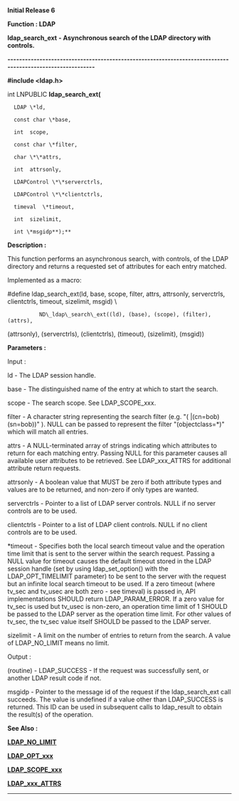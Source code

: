 




<!--
 /\* Font Definitions \*/
 @font-face
 {font-family:Helv;
 panose-1:2 11 6 4 2 2 2 3 2 4;}
@font-face
 {font-family:"Cambria Math";
 panose-1:2 4 5 3 5 4 6 3 2 4;}
 /\* Style Definitions \*/
 p.MsoNormal, li.MsoNormal, div.MsoNormal
 {margin-top:0cm;
 margin-right:0cm;
 margin-bottom:8.0pt;
 margin-left:0cm;
 line-height:107%;
 font-size:11.0pt;
 font-family:"Calibri",sans-serif;}
.MsoChpDefault
 {font-size:11.0pt;}
.MsoPapDefault
 {margin-bottom:8.0pt;
 line-height:107%;}
 /\* Page Definitions \*/
 @page WordSection1
 {size:612.0pt 792.0pt;
 margin:72.0pt 72.0pt 72.0pt 72.0pt;}
div.WordSection1
 {page:WordSection1;}
-->




**Initial Release 6**



**Function : LDAP**



**ldap\_search\_ext** **-
Asynchronous search of the LDAP directory with controls.**


**----------------------------------------------------------------------------------------------------------**



**#include <ldap.h>**



int
LNPUBLIC **ldap\_search\_ext(**  

      LDAP \*ld,  

      const char \*base,  

      int  scope,  

      const char \*filter,  

      char \*\*attrs,  

      int  attrsonly,  

      LDAPControl \*\*serverctrls,  

      LDAPControl \*\*clientctrls,  

      timeval  \*timeout,  

      int  sizelimit,  

      int \*msgidp**);**



**Description :**



This
function performs an asynchronous search, with controls, of the LDAP directory
and returns a requested set of attributes for each entry matched.


 


Implemented
as a macro:


 


#define
ldap\_search\_ext(ld, base, scope, filter, attrs, attrsonly, serverctrls,
clientctrls, timeout, sizelimit, msgid) \  

              ND\_ldap\_search\_ext((ld), (base), (scope), (filter), (attrs),
(attrsonly), (serverctrls), (clientctrls), (timeout), (sizelimit), (msgid)) 


 


**Parameters :**



Input :  

ld  -  The LDAP session handle.  

  

base  -  The distinguished name of the entry at which to start the search.  

  

scope  -  The search scope.  See LDAP\_SCOPE\_xxx.  

  

filter  -  A character string representing the search filter (e.g. "(
|(cn=bob)(sn=bob))" ).  NULL can be passed to represent the filter
"(objectclass=\*)" which will match all entries.  

  

attrs  -  A NULL-terminated array of strings indicating which attributes to
return for each matching entry.  Passing NULL for this parameter causes all
available user attributes to be retrieved.  See LDAP\_xxx\_ATTRS for additional
attribute return requests.  

  

attrsonly  -  A boolean value that MUST be zero if both attribute types and
values are to be returned, and non-zero if only types are wanted.  

  

serverctrls  -  Pointer to a list of LDAP server controls.  NULL if no server
controls are to be used.  

  

clientctrls  -  Pointer to a list of LDAP client controls.  NULL if no client
controls are to be used.  

  

\*timeout  -  Specifies both the local search timeout value and the operation
time limit that is sent to the server within the search request.  Passing a
NULL value for timeout causes the default timeout stored in the LDAP session
handle (set by using ldap\_set\_option() with the LDAP\_OPT\_TIMELIMIT parameter)
to be sent to the server with the request but an infinite local search timeout
to be used.  If a zero timeout (where tv\_sec and tv\_usec are both zero - see
timeval) is passed in, API implementations SHOULD return LDAP\_PARAM\_ERROR.  If
a zero value for tv\_sec is used but tv\_usec is non-zero, an operation time
limit of 1 SHOULD be passed to the LDAP server as the operation time limit. 
For other values of tv\_sec, the tv\_sec value itself SHOULD be passed to the
LDAP server.  

  

sizelimit  -  A limit on the number of entries to return from the search.  A
value of LDAP\_NO\_LIMIT means no limit.  

  




Output :  

(routine)  -  LDAP\_SUCCESS  - If the request was successfully sent, or another
LDAP result code if not.  

  

  

msgidp  -  Pointer to the message id of the request if the ldap\_search\_ext call
succeeds. The value is undefined if a value other than LDAP\_SUCCESS is
returned.   This ID can be used in subsequent calls to ldap\_result to obtain
the result(s) of the operation.  

  




 **See Also :**


**[LDAP\_NO\_LIMIT](LDAP_NO_LIMIT.md)**


**[LDAP\_OPT\_xxx](LDAP_OPT_xxx.md)**


**[LDAP\_SCOPE\_xxx](LDAP_SCOPE_xxx.md)**


**[LDAP\_xxx\_ATTRS](LDAP_xxx_ATTRS.md)**



----------------------------------------------------------------------------------------------------------


 





